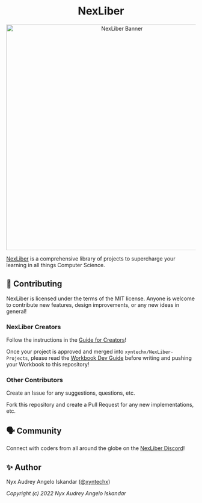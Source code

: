 <h1 align="center">
  NexLiber
</h1>

<p align="center">
  <a href="https://nexliber.com/">
    <img src="https://github.com/xyntechx/NexLiber/blob/main/public/banner.png" alt="NexLiber Banner" width="600"/>
  </a>
</p>

[NexLiber](https://nexliber.com) is a comprehensive library of projects to supercharge your learning in all things Computer Science.

## 🚀 Contributing
NexLiber is licensed under the terms of the MIT license. Anyone is welcome to contribute new features, design improvements, or any new ideas in general!

### NexLiber Creators
Follow the instructions in the [Guide for Creators](https://github.com/xyntechx/NexLiber-Projects)!

Once your project is approved and merged into `xyntechx/NexLiber-Projects`, please read the [Workbook Dev Guide](https://github.com/xyntechx/NexLiber/blob/main/WBDEV.md) before writing and pushing your Workbook to this repository!

### Other Contributors
Create an Issue for any suggestions, questions, etc.

Fork this repository and create a Pull Request for any new implementations, etc.

## 🗣 Community
Connect with coders from all around the globe on the [NexLiber Discord](/community)!

## ✨ Author
Nyx Audrey Angelo Iskandar ([@xyntechx](https://github.com/xyntechx))

_Copyright (c) 2022 Nyx Audrey Angelo Iskandar_
